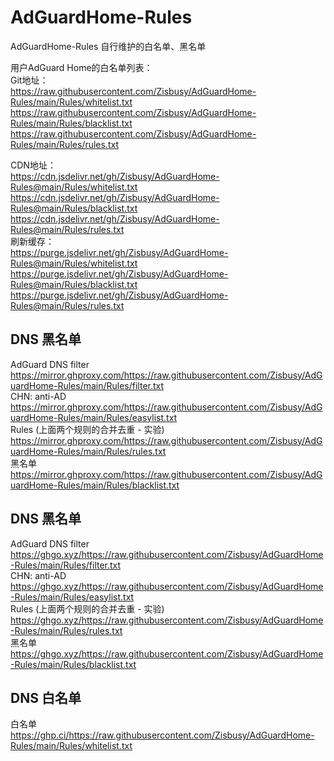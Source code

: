 # AdGuardHome-Rules
AdGuardHome-Rules 自行维护的白名单、黑名单

用户AdGuard Home的白名单列表：    
Git地址：    
https://raw.githubusercontent.com/Zisbusy/AdGuardHome-Rules/main/Rules/whitelist.txt    
https://raw.githubusercontent.com/Zisbusy/AdGuardHome-Rules/main/Rules/blacklist.txt    
https://raw.githubusercontent.com/Zisbusy/AdGuardHome-Rules/main/Rules/rules.txt    

CDN地址：    
https://cdn.jsdelivr.net/gh/Zisbusy/AdGuardHome-Rules@main/Rules/whitelist.txt    
https://cdn.jsdelivr.net/gh/Zisbusy/AdGuardHome-Rules@main/Rules/blacklist.txt    
https://cdn.jsdelivr.net/gh/Zisbusy/AdGuardHome-Rules@main/Rules/rules.txt    
刷新缓存：    
https://purge.jsdelivr.net/gh/Zisbusy/AdGuardHome-Rules@main/Rules/whitelist.txt    
https://purge.jsdelivr.net/gh/Zisbusy/AdGuardHome-Rules@main/Rules/blacklist.txt    
https://purge.jsdelivr.net/gh/Zisbusy/AdGuardHome-Rules@main/Rules/rules.txt    

## DNS 黑名单
AdGuard DNS filter    
https://mirror.ghproxy.com/https://raw.githubusercontent.com/Zisbusy/AdGuardHome-Rules/main/Rules/filter.txt    
CHN: anti-AD    
https://mirror.ghproxy.com/https://raw.githubusercontent.com/Zisbusy/AdGuardHome-Rules/main/Rules/easylist.txt    
Rules (上面两个规则的合并去重 - 实验)    
https://mirror.ghproxy.com/https://raw.githubusercontent.com/Zisbusy/AdGuardHome-Rules/main/Rules/rules.txt    
黑名单    
https://mirror.ghproxy.com/https://raw.githubusercontent.com/Zisbusy/AdGuardHome-Rules/main/Rules/blacklist.txt    


## DNS 黑名单
AdGuard DNS filter    
https://ghgo.xyz/https://raw.githubusercontent.com/Zisbusy/AdGuardHome-Rules/main/Rules/filter.txt    
CHN: anti-AD    
https://ghgo.xyz/https://raw.githubusercontent.com/Zisbusy/AdGuardHome-Rules/main/Rules/easylist.txt    
Rules (上面两个规则的合并去重 - 实验)    
https://ghgo.xyz/https://raw.githubusercontent.com/Zisbusy/AdGuardHome-Rules/main/Rules/rules.txt    
黑名单    
https://ghgo.xyz/https://raw.githubusercontent.com/Zisbusy/AdGuardHome-Rules/main/Rules/blacklist.txt    

## DNS 白名单
白名单    
https://ghp.ci/https://raw.githubusercontent.com/Zisbusy/AdGuardHome-Rules/main/Rules/whitelist.txt    
